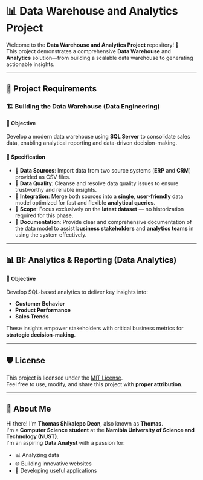 # 📊 Data Warehouse and Analytics Project

Welcome to the **Data Warehouse and Analytics Project** repository! 🚀  
This project demonstrates a comprehensive **Data Warehouse** and **Analytics** solution—from building a scalable data warehouse to generating actionable insights.

---

## 🚀 Project Requirements

### 🏗️ Building the Data Warehouse (Data Engineering)

#### 🎯 Objective  
Develop a modern data warehouse using **SQL Server** to consolidate sales data, enabling analytical reporting and data-driven decision-making.

#### 📐 Specification

- **📂 Data Sources**: Import data from two source systems (**ERP** and **CRM**) provided as CSV files.  
- **🧹 Data Quality**: Cleanse and resolve data quality issues to ensure trustworthy and reliable insights.  
- **🔗 Integration**: Merge both sources into a **single**, **user-friendly** data model optimized for fast and flexible **analytical queries**.  
- **🎯 Scope**: Focus exclusively on the **latest dataset** — no historization required for this phase.  
- **📘 Documentation**: Provide clear and comprehensive documentation of the data model to assist **business stakeholders** and **analytics teams** in using the system effectively.

---

## 📊 BI: Analytics & Reporting (Data Analytics)

#### 🎯 Objective  
Develop SQL-based analytics to deliver key insights into:

- **Customer Behavior**  
- **Product Performance**  
- **Sales Trends**

These insights empower stakeholders with critical business metrics for **strategic decision-making**.

---

## 🛡 License

This project is licensed under the [MIT License](LICENSE).  
Feel free to use, modify, and share this project with **proper attribution**.

---

## 🌟 About Me

Hi there! I'm **Thomas Shikalepo Deon**, also known as **Thomas**.  
I'm a **Computer Science student** at the **Namibia University of Science and Technology (NUST)**.  
I'm an aspiring **Data Analyst** with a passion for:

- 📊 Analyzing data  
- 🌐 Building innovative websites  
- 📱 Developing useful applications
